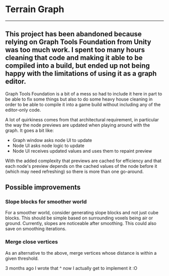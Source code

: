 # Terrain Graph

---
This project has been abandoned because relying on Graph Tools Foundation from Unity was too much work. I spent too many hours cleaning that code and making it able to be compiled into a build, but ended up not being happy with the limitations of using it as a graph editor.
---

Graph Tools Foundation is a bit of a mess so had to include it here in part to be able to fix some things but also to do some heavy house cleaning in order to be able to compile it into a game build without including any of the editor-only code.

A lot of quirkiness comes from that architectural requirement, in particular the way the node previews are updated when playing around with the graph. It goes a bit like:

* Graph window asks node UI to update
* Node UI asks node logic to update
* Node UI receives updated values and uses them to repaint preview

With the added complexity that previews are cached for efficiency and that each node's preview depends on the cached values of the node before it (which may need refreshing) so there is more than one go-around.

## Possible improvements

### Slope blocks for smoother world

For a smoother world, consider generating slope blocks and not just cube
blocks. This should be simple based on surrounding voxels being air or ground.
Currently, slopes are noticeable after smoothing. This could also save on
smoothing iterations.

### Merge close vertices

As an alternative to the above, merge vertices whose distance is within a given threshold.

3 months ago I wrote that ^ now I actually get to implement it :O
